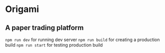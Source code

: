 # Origami
## A paper trading platform
`npm run dev` for running dev server
`npm run build` for creating a production build
`npm run start` for testing production build
